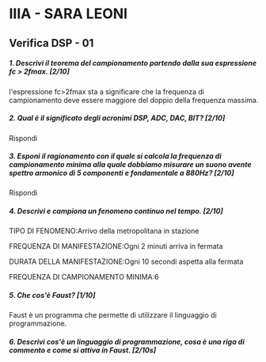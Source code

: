 # IIIA - SARA LEONI

## Verifica DSP - 01

##### 1. Descrivi il teorema del campionamento partendo dalla sua espressione _fc > 2fmax_. [2/10]

l'espressione fc>2fmax sta a significare che la frequenza di campionamento deve essere maggiore del doppio della frequenza massima.

##### 2. Qual è il significato degli acronimi _DSP_, _ADC_, _DAC_, _BIT_? [2/10]

Rispondi

##### 3. Esponi il ragionamento con il quale si calcola la frequenza di campionamento minima alla quale dobbiamo misurare un suono avente spettro armonico di 5 componenti e fondamentale a _880Hz_? [2/10]

Rispondi

##### 4. Descrivi e campiona un fenomeno continuo nel tempo. [2/10]

TIPO DI FENOMENO:Arrivo della metropolitana in stazione

FREQUENZA DI MANIFESTAZIONE:Ogni 2 minuti arriva in fermata

DURATA DELLA MANIFESTAZIONE:Ogni 10 secondi aspetta alla fermata

FREQUENZA DI CAMPIONAMENTO MINIMA:6

##### 5. Che cos'è _Faust_? [1/10]

Faust è un programma che permette di utilizzare il linguaggio di programmazione.

##### 6. Descrivi cos'è un linguaggio di programmazione, cosa è una riga di commento e come si attiva in _Faust_. [2/10s]

